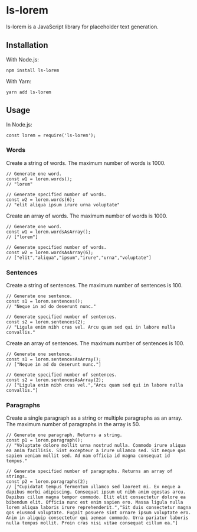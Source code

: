 # ls-lorem

ls-lorem is a JavaScript library for placeholder text generation.

## Installation

With Node.js:

```
npm install ls-lorem
```

With Yarn:

```
yarn add ls-lorem
```

## Usage

In Node.js:

```
const lorem = require('ls-lorem');
```

### Words

Create a string of words. The maximum number of words is 1000.

```
// Generate one word.
const w1 = lorem.words();
// "lorem"

// Generate specified number of words.
const w2 = lorem.words(6);
// "elit aliqua ipsum irure urna voluptate"
```

Create an array of words. The maximum number of words is 1000.

```
// Generate one word.
const w1 = lorem.wordsAsArray();
// ["lorem"]

// Generate specified number of words.
const w2 = lorem.wordsAsArray(6);
// ["elit","aliqua","ipsum","irure","urna","voluptate"]
```

### Sentences

Create a string of sentences. The maximum number of sentences is 100.

```
// Generate one sentence.
const s1 = lorem.sentences();
// "Neque in ad do deserunt nunc."

// Generate specified number of sentences.
const s2 = lorem.sentences(2);
// "Ligula enim nibh cras vel. Arcu quam sed qui in labore nulla convallis."
```

Create an array of sentences. The maximum number of sentences is 100.

```
// Generate one sentence.
const s1 = lorem.sentencesAsArray();
// ["Neque in ad do deserunt nunc."]

// Generate specified number of sentences.
const s2 = lorem.sentencesAsArray(2);
// ["Ligula enim nibh cras vel.","Arcu quam sed qui in labore nulla convallis."]
```

### Paragraphs

Create a single paragraph as a string or multiple paragraphs as an array. The maximum number of paragraphs in the array is 50.

```
// Generate one paragraph. Returns a string.
const p1 = lorem.paragraph();
// "Voluptate dolore mollit urna nostrud nulla. Commodo irure aliqua ea anim facilisis. Sint excepteur a irure ullamco sed. Sit neque qos sapien veniam mollit sed. Ad nam officia id magna consequat id tempus."

// Generate specified number of paragraphs. Returns an array of strings.
const p2 = lorem.paragraphs(2);
// ["Cupidatat tempus fermentum ullamco sed laoreet mi. Ex neque a dapibus morbi adipiscing. Consequat ipsum ut nibh anim egestas arcu. Dapibus cillum magna tempor commodo. Elit elit consectetur dolore ea bibendum elit. Officia nunc est enim sapien ero. Massa ligula nulla lorem aliqua laboris irure reprehenderit.","Sit duis consectetur magna qos eiusmod voluptate. Fugait posuere sint ornare ipsum voluptate ero. Anim in aliquip consectetur qui aenean commodo. Urna pariatur laboris nulla tempus mollit. Proin cras nisi vitae consequat cillum ea."]

```
